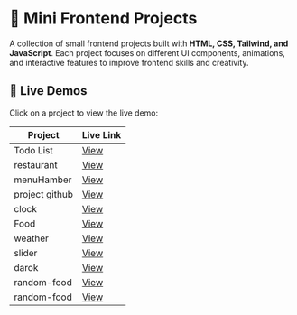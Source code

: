 # 🎨 Mini Frontend Projects

A collection of small frontend projects built with **HTML, CSS, Tailwind, and JavaScript**. Each project focuses on different UI components, animations, and interactive features to improve frontend skills and creativity.

## 🔗 Live Demos  
Click on a project to view the live demo:  

| Project | Live Link |
|---------|----------|
| Todo List | [View](https://snoou.github.io/frontend-mini-project/todo%20List/) |
| restaurant | [View](https://snoou.github.io/frontend-mini-project/restaurant/html/) |
| menuHamber | [View](https://snoou.github.io/frontend-mini-project/menuHamber) |
| project github | [View](https://snoou.github.io/frontend-mini-project/project%20github/) |
| clock | [View](https://snoou.github.io/frontend-mini-project/clock/) |
| Food | [View](https://snoou.github.io/frontend-mini-project/Food) |
| weather | [View](https://snoou.github.io/frontend-mini-project/weather) |
| slider | [View](https://snoou.github.io/frontend-mini-project/sidebar) |
| darok | [View](https://snoou.github.io/frontend-mini-project/darok) |
| random-food | [View](https://snoou.github.io/frontend-mini-project/random-food/) |
| random-food | [View](https://snoou.github.io/frontend-mini-project/3D/) |














